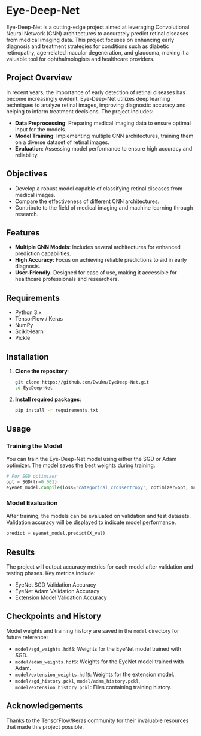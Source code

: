 # Eye-Deep-Net

Eye-Deep-Net is a cutting-edge project aimed at leveraging Convolutional Neural Network (CNN) architectures to accurately predict retinal diseases from medical imaging data. This project focuses on enhancing early diagnosis and treatment strategies for conditions such as diabetic retinopathy, age-related macular degeneration, and glaucoma, making it a valuable tool for ophthalmologists and healthcare providers.

## Project Overview

In recent years, the importance of early detection of retinal diseases has become increasingly evident. Eye-Deep-Net utilizes deep learning techniques to analyze retinal images, improving diagnostic accuracy and helping to inform treatment decisions. The project includes:

- **Data Preprocessing**: Preparing medical imaging data to ensure optimal input for the models.
- **Model Training**: Implementing multiple CNN architectures, training them on a diverse dataset of retinal images.
- **Evaluation**: Assessing model performance to ensure high accuracy and reliability.

## Objectives

- Develop a robust model capable of classifying retinal diseases from medical images.
- Compare the effectiveness of different CNN architectures.
- Contribute to the field of medical imaging and machine learning through research.

## Features

- **Multiple CNN Models**: Includes several architectures for enhanced prediction capabilities.
- **High Accuracy**: Focus on achieving reliable predictions to aid in early diagnosis.
- **User-Friendly**: Designed for ease of use, making it accessible for healthcare professionals and researchers.

## Requirements

- Python 3.x
- TensorFlow / Keras
- NumPy
- Scikit-learn
- Pickle

## Installation

1. **Clone the repository**:
   ```bash
   git clone https://github.com/Dwukn/EyeDeep-Net.git
   cd EyeDeep-Net
   ```

2. **Install required packages**:
   ```bash
   pip install -r requirements.txt
   ```

## Usage

### Training the Model

You can train the Eye-Deep-Net model using either the SGD or Adam optimizer. The model saves the best weights during training.

```python
# For SGD optimizer
opt = SGD(lr=0.001)
eyenet_model.compile(loss='categorical_crossentropy', optimizer=opt, metrics=['accuracy'])
```

### Model Evaluation

After training, the models can be evaluated on validation and test datasets. Validation accuracy will be displayed to indicate model performance.

```python
predict = eyenet_model.predict(X_val)
```

## Results

The project will output accuracy metrics for each model after validation and testing phases. Key metrics include:

- EyeNet SGD Validation Accuracy
- EyeNet Adam Validation Accuracy
- Extension Model Validation Accuracy

## Checkpoints and History

Model weights and training history are saved in the `model` directory for future reference:

- `model/sgd_weights.hdf5`: Weights for the EyeNet model trained with SGD.
- `model/adam_weights.hdf5`: Weights for the EyeNet model trained with Adam.
- `model/extension_weights.hdf5`: Weights for the extension model.
- `model/sgd_history.pckl`, `model/adam_history.pckl`, `model/extension_history.pckl`: Files containing training history.


## Acknowledgements

Thanks to the TensorFlow/Keras community for their invaluable resources that made this project possible.
